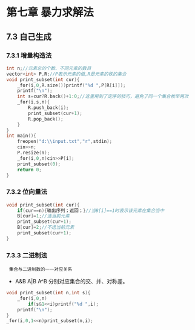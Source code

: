 # 第七章 暴力求解法

## 7.3 自己生成
### 7.3.1 增量构造法

```cpp
int n;//元素总的个数、不同元素的数目
vector<int> P,R;//P表示元素的值,R是元素的秩的集合
void print_subset(int cur){
    _for(i,0,R.size())printf("%d ",P[R[i]]);
    printf("\n");
    int s=cur?R.back()+1:0;//这里用到了定序的技巧，避免了同一个集合枚举两次
    _for(i,s,n){
        R.push_back(i);
        print_subset(cur+1);
        R.pop_back();
    }
}
int main(){
    freopen("d:\\input.txt","r",stdin);
    cin>>n;
    P.resize(n);
    _for(i,0,n)cin>>P[i];
    print_subset(0);
    return 0;
}
```

### 7.3.2 位向量法

```cpp
void print_subset(int cur){
    if(cur==n){输出序列；返回；}//当B[i]==1时表示该元素在集合当中
    B[cur]=1;//选当前元素
    print_subset(cur+1);
    B[cur]=2;//不选当前元素
    print_subset(cur+1);
}
```

### 7.3.3 二进制法

     集合与二进制数的一一对应关系
* A&B A|B A^B 分别对应集合的交、并、对称差。
```cpp
void print_subset(int n,int s){
    _for(i,0,n)
        if(s&1<<i)printf("%d ",i);
    printf("\n");
}
_for(i,0,1<<n)print_subset(n,i);
```